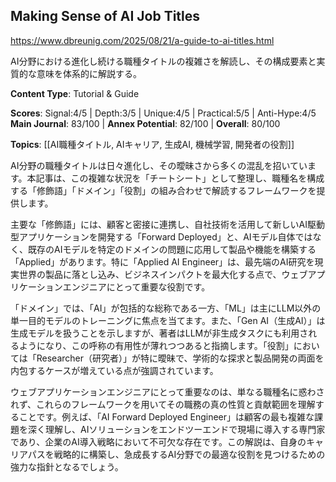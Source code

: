 ## Making Sense of AI Job Titles

https://www.dbreunig.com/2025/08/21/a-guide-to-ai-titles.html

AI分野における進化し続ける職種タイトルの複雑さを解読し、その構成要素と実質的な意味を体系的に解説する。

**Content Type**: Tutorial & Guide

**Scores**: Signal:4/5 | Depth:3/5 | Unique:4/5 | Practical:5/5 | Anti-Hype:4/5
**Main Journal**: 83/100 | **Annex Potential**: 82/100 | **Overall**: 80/100

**Topics**: [[AI職種タイトル, AIキャリア, 生成AI, 機械学習, 開発者の役割]]

AI分野の職種タイトルは日々進化し、その曖昧さから多くの混乱を招いています。本記事は、この複雑な状況を「チートシート」として整理し、職種名を構成する「修飾語」「ドメイン」「役割」の組み合わせで解読するフレームワークを提供します。

主要な「修飾語」には、顧客と密接に連携し、自社技術を活用して新しいAI駆動型アプリケーションを開発する「Forward Deployed」と、AIモデル自体ではなく、既存のAIモデルを特定のドメインの問題に応用して製品や機能を構築する「Applied」があります。特に「Applied AI Engineer」は、最先端のAI研究を現実世界の製品に落とし込み、ビジネスインパクトを最大化する点で、ウェブアプリケーションエンジニアにとって重要な役割です。

「ドメイン」では、「AI」が包括的な総称である一方、「ML」は主にLLM以外の単一目的モデルのトレーニングに焦点を当てます。また、「Gen AI（生成AI）」は生成モデルを扱うことを示しますが、著者はLLMが非生成タスクにも利用されるようになり、この呼称の有用性が薄れつつあると指摘します。「役割」においては「Researcher（研究者）」が特に曖昧で、学術的な探求と製品開発の両面を内包するケースが増えている点が強調されています。

ウェブアプリケーションエンジニアにとって重要なのは、単なる職種名に惑わされず、これらのフレームワークを用いてその職務の真の性質と貢献範囲を理解することです。例えば、「AI Forward Deployed Engineer」は顧客の最も複雑な課題を深く理解し、AIソリューションをエンドツーエンドで現場に導入する専門家であり、企業のAI導入戦略において不可欠な存在です。この解説は、自身のキャリアパスを戦略的に構築し、急成長するAI分野での最適な役割を見つけるための強力な指針となるでしょう。